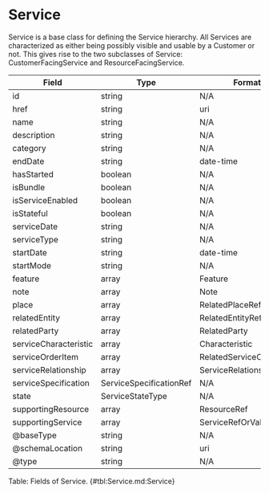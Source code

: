 <!--
    ATTENTION: This file was generated via gradle!
               Do NOT manually edit this file! Any such changes will be overwritten!
-->

# Service

Service is a base class for defining the Service hierarchy.
All Services are characterized as either being possibly visible and usable by a Customer or not.
This gives rise to the two subclasses of Service: CustomerFacingService and ResourceFacingService.

| Field | Type | Format | Required |
|-------|---|--------|---|
| id | string | N/A | No |
| href | string | uri | No |
| name | string | N/A | No |
| description | string | N/A | No |
| category | string | N/A | No |
| endDate | string | date-time | No |
| hasStarted | boolean | N/A | No |
| isBundle | boolean | N/A | No |
| isServiceEnabled | boolean | N/A | No |
| isStateful | boolean | N/A | No |
| serviceDate | string | N/A | No |
| serviceType | string | N/A | No |
| startDate | string | date-time | No |
| startMode | string | N/A | No |
| feature | array | Feature | No |
| note | array | Note | No |
| place | array | RelatedPlaceRefOrValue | No |
| relatedEntity | array | RelatedEntityRefOrValue | No |
| relatedParty | array | RelatedParty | No |
| serviceCharacteristic | array | Characteristic | No |
| serviceOrderItem | array | RelatedServiceOrderItem | No |
| serviceRelationship | array | ServiceRelationship | No |
| serviceSpecification | ServiceSpecificationRef | N/A | No |
| state | ServiceStateType | N/A | No |
| supportingResource | array | ResourceRef | No |
| supportingService | array | ServiceRefOrValue | No |
| \@baseType | string | N/A | No |
| \@schemaLocation | string | uri | No |
| \@type | string | N/A | No |

Table: Fields of Service. {#tbl:Service.md:Service}
